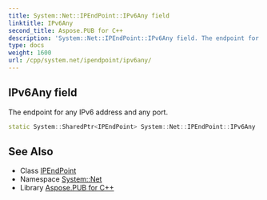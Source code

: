 ```yaml
---
title: System::Net::IPEndPoint::IPv6Any field
linktitle: IPv6Any
second_title: Aspose.PUB for C++
description: 'System::Net::IPEndPoint::IPv6Any field. The endpoint for any IPv6 address and any port in C++.'
type: docs
weight: 1600
url: /cpp/system.net/ipendpoint/ipv6any/
---
```

## IPv6Any field


The endpoint for any IPv6 address and any port.

```cpp
static System::SharedPtr<IPEndPoint> System::Net::IPEndPoint::IPv6Any
```

## See Also

* Class [IPEndPoint](../)
* Namespace [System::Net](../../)
* Library [Aspose.PUB for C++](../../../)

